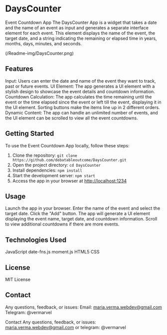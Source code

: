 # DaysCounter

Event Countdown App
The DaysCounter App is a widget that takes a date and the name of an event as input and generates a separate interface element for each event. This element displays the name of the event, the target date, and a string indicating the remaining or elapsed time in years, months, days, minutes, and seconds.

(/Readme-img/DaysCounter.png)

## Features

Input: Users can enter the date and name of the event they want to track, past or future events.
UI Element: The app generates a UI element with a stylish design to showcase the event details and countdown information.
Countdown Calculation: The app calculates the time remaining until the event or the time elapsed since the event or left till the event, displaying it in the UI element.
Sorting buttons make the items line up in 2 different orders.
Dynamic Content: The app can handle an unlimited number of events, and the UI element can be scrolled to view all the event countdowns.

## Getting Started

To use the Event Countdown App locally, follow these steps:

1. Clone the repository: `git clone https://github.com/debatableoutcome/DaysCounter.git`
2. Open the project directory: `cd DaysCounter`
3. Install dependencies: `npm install`
4. Start the development server: `npm start`
5. Access the app in your browser at [http://localhost:1234](http://localhost:1234)

## Usage

Launch the app in your browser.
Enter the name of the event and select the target date.
Click the "Add" button.
The app will generate a UI element displaying the event name, target date, and countdown information.
Scroll to view additional countdowns if there are more events.

## Technologies Used

JavaScript
date-fns.js
moment.js
HTML5
CSS

## License

MIT License

## Contact

Any questions, feedback, or issues:
Email: maria.verma.webdev@gmail.com
Telegram: @vermarvel

Contact
Any questions, feedback, or issues:
maria.verma.webdev@gmail.com or telegram: @vermarvel
